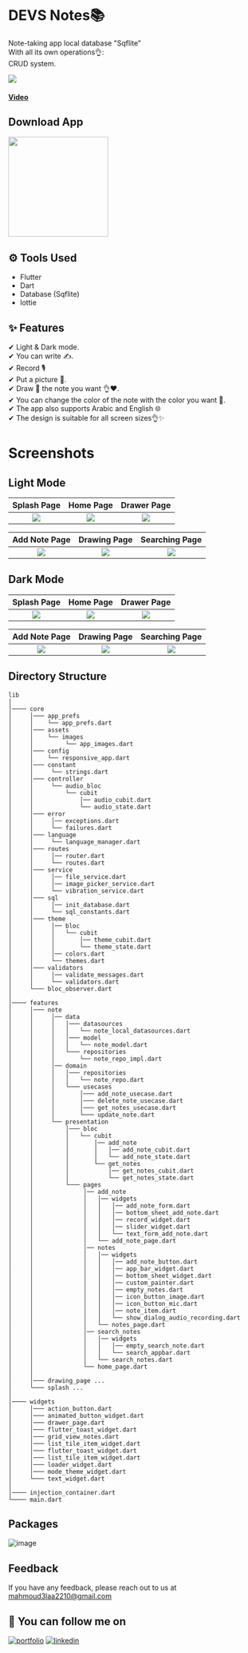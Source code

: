
# DEVS Notes📚

Note-taking app local database "Sqflite"\
With all its own operations👌:\
CRUD system.

![](https://user-images.githubusercontent.com/60518534/211018545-a1ee81f8-7b2c-492e-ade8-e1a588df34cd.gif)
#### [Video](https://www.linkedin.com/posts/mahmoudalaa2210_bloc-flutterabrbloc-sqflite-activity-7005512754648264705-AdpS?utm_source=share&utm_medium=member_desktop)

## Download App 
<a href="https://github.com/MahmoudAlaa22/DEVS-Notes-Readme-file/releases/download/V1.0/app-release.apk"><img src="https://playerzon.com/asset/download.png" width="200"></img></a>
## ⚙ Tools Used
- Flutter 
- Dart
- Database (Sqflite)
- lottie


## ✨ Features
✔ Light & Dark mode.\
✔ You can write ✍️.\
✔ Record 🎙\
✔ Put a picture 📸.\
✔ Draw 🎨 the note you want 👌❤️.\
✔ You can change the color of the note with the color you want 🤩.\
✔ The app also supports Arabic and English 🌐\
✔ The design is suitable for all screen sizes👌✨


# Screenshots
## Light Mode

  Splash Page                 |   Home Page        |  Drawer Page
:-------------------------:|:-------------------------:|:-------------------------:
![](https://user-images.githubusercontent.com/60518534/211012094-4d8fc763-d4d2-4184-92ac-402f3a723da4.jpg)|![](https://user-images.githubusercontent.com/60518534/211012100-7b62e186-f14d-468d-8d4d-ad7a4b275ce7.jpg)|![](https://user-images.githubusercontent.com/60518534/211012122-cb194488-0bdc-42a3-87ef-40aae0a80fa0.jpg)

  Add Note Page                 |   Drawing Page        |  Searching Page
:-------------------------:|:-------------------------:|:-------------------------:
![](https://user-images.githubusercontent.com/60518534/211012131-e207b4cc-703b-4302-8eee-2629d4db5f01.jpg)|![](https://user-images.githubusercontent.com/60518534/211024575-b8e0745f-c2aa-47f3-8589-8f825377b352.jpg)|![](https://user-images.githubusercontent.com/60518534/211012156-ac1b53d4-56c6-40b0-b02e-0b80fe26f48c.jpg)

## Dark Mode

  Splash Page                 |   Home Page        |  Drawer Page
:-------------------------:|:-------------------------:|:-------------------------:
![](https://user-images.githubusercontent.com/60518534/211012182-78ec4085-96a8-488e-b2b4-03fd28f15728.jpg)|![](https://user-images.githubusercontent.com/60518534/211012031-e7d55546-1e05-4f5b-acf8-019b918273f8.jpg)|![](https://user-images.githubusercontent.com/60518534/211012052-15ae35f7-4d56-4b20-8622-5e890afc0ffb.jpg)

  Add Note Page                 |   Drawing Page        |  Searching Page
:-------------------------:|:-------------------------:|:-------------------------:
![](https://user-images.githubusercontent.com/60518534/211012058-ec7f7138-9e3f-4849-aca1-ccc2d17a5653.jpg)|![](https://user-images.githubusercontent.com/60518534/211024590-fd038650-0f31-4e5d-9a1f-36e702dec134.jpg)|![](https://user-images.githubusercontent.com/60518534/211012076-a3663560-495a-420c-841d-f8709ee12234.jpg)



## Directory Structure

```
lib
│
│──── core
│     │─── app_prefs
│     │    └── app_prefs.dart
│     │─── assets
│     │    └── images
│     │         └── app_images.dart
│     │─── config
│     │    └── responsive_app.dart
│     │─── constant
│     │     └── strings.dart
│     │─── controller
│     │     └── audio_bloc
│     │         └── cubit
│     │             │── audio_cubit.dart
│     │             └── audio_state.dart
│     │─── error
│     │     │── exceptions.dart
│     │     └── failures.dart
│     │─── language
│     │     └── language_manager.dart
│     │─── routes
│     │     │── router.dart
│     │     └── routes.dart
│     │─── service
│     │     │── file_service.dart
│     │     │── image_picker_service.dart
│     │     └── vibration_service.dart
│     │─── sql
│     │     │── init_database.dart
│     │     └── sql_constants.dart
│     │─── theme
│     │     │── bloc
│     │     │   └── cubit
│     │     │       │── theme_cubit.dart
│     │     │       └── theme_state.dart
│     │     │── colors.dart
│     │     └── themes.dart
│     │─── validators
│     │     │── validate_messages.dart
│     │     └── validators.dart
│     └─── bloc_observer.dart
│
│──── features
│     │─── note
│     │     │── data
│     │     │   │─── datasources
│     │     │   │   └── note_local_datasources.dart
│     │     │   │─── model
│     │     │   │   └── note_model.dart
│     │     │   └─── repositories
│     │     │       └── note_repo_impl.dart
│     │     │── domain
│     │     │   │─── repositories
│     │     │   │   └── note_repo.dart
│     │     │   └─── usecases
│     │     │       │─── add_note_usecase.dart
│     │     │       │─── delete_note_usecase.dart
│     │     │       │─── get_notes_usecase.dart
│     │     │       └─── update_note.dart
│     │     └── presentation
│     │         │─── bloc
│     │         │   └── cubit
│     │         │       │── add_note
│     │         │       │   │── add_note_cubit.dart
│     │         │       │   └── add_note_state.dart
│     │         │       └── get_notes
│     │         │           │── get_notes_cubit.dart
│     │         │           └── get_notes_state.dart
│     │         └─── pages
│     │              │── add_note
│     │              │   │── widgets
│     │              │   │   │── add_note_form.dart
│     │              │   │   │── bottom_sheet_add_note.dart
│     │              │   │   │── record_widget.dart
│     │              │   │   │── slider_widget.dart
│     │              │   │   └── text_form_add_note.dart
│     │              │   └── add_note_page.dart
│     │              │── notes
│     │              │   │── widgets
│     │              │   │   │── add_note_button.dart
│     │              │   │   │── app_bar_widget.dart
│     │              │   │   │── bottom_sheet_widget.dart
│     │              │   │   │── custom_painter.dart
│     │              │   │   │── empty_notes.dart
│     │              │   │   │── icon_button_image.dart
│     │              │   │   │── icon_button_mic.dart
│     │              │   │   │── note_item.dart
│     │              │   │   └── show_dialog_audio_recording.dart
│     │              │   └── notes_page.dart
│     │              │── search_notes
│     │              │   │── widgets
│     │              │   │   │── empty_search_note.dart
│     │              │   │   └── search_appbar.dart
│     │              │   └── search_notes.dart
│     │              └── home_page.dart
│     │
│     │─── drawing_page ...
│     └─── splash ...
│
│──── widgets
│     │─── action_button.dart
│     │─── animated_button_widget.dart
│     │─── drawer_page.dart
│     │─── flutter_toast_widget.dart
│     │─── grid_view_notes.dart
│     │─── list_tile_item_widget.dart
│     │─── flutter_toast_widget.dart
│     │─── list_tile_item_widget.dart
│     │─── loader_widget.dart
│     │─── mode_theme_widget.dart
│     └─── text_widget.dart
│
│──── injection_container.dart
└──── main.dart    
```


## Packages

![image](https://user-images.githubusercontent.com/60518534/211029565-8b2d2f5e-deaa-4bb8-87b1-8a4fca30cc9b.png)
## Feedback

If you have any feedback, please reach out to us at mahmoud3laa2210@gmail.com

## 🔗 You can follow me on

[![portfolio](https://img.shields.io/badge/GitHub-100000?style=for-the-badge&logo=github&logoColor=white)](https://github.com/MahmoudAlaa22)
[![linkedin](https://img.shields.io/badge/linkedin-0A66C2?style=for-the-badge&logo=linkedin&logoColor=white)](https://www.linkedin.com/in/mahmoudalaa2210/)
